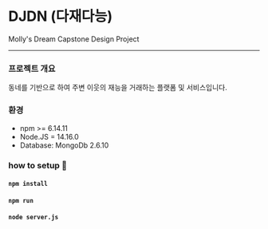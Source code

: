 
# DJDN (다재다능) 
Molly's Dream Capstone Design Project

--------------------

### 프로젝트 개요
동네를 기반으로 하여 주변 이웃의 재능을 거래하는 플랫폼 및 서비스입니다.

### 환경
* npm >= 6.14.11
* Node.JS = 14.16.0 
* Database: MongoDb 2.6.10



### how to setup 📱
#### ```npm install```
#### ```npm run```
#### ```node server.js```
